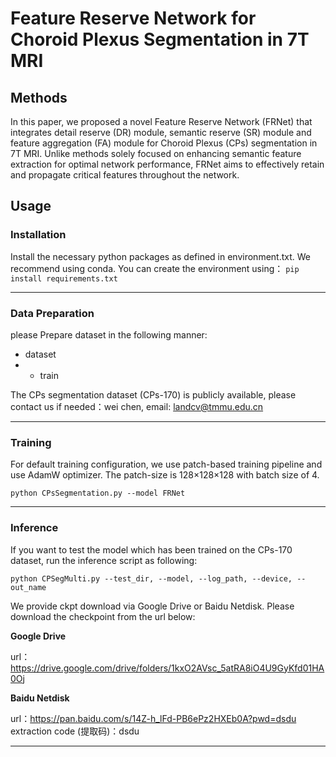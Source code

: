# Feature Reserve Network for Choroid Plexus Segmentation in 7T MRI
## Methods
In this paper, we proposed a novel Feature Reserve Network (FRNet) that integrates detail reserve (DR) module, semantic reserve (SR) module and  feature aggregation (FA) module for Choroid Plexus (CPs) segmentation in 7T MRI. Unlike methods solely focused on enhancing semantic feature extraction for optimal network performance, FRNet aims to effectively retain and propagate critical features throughout the network.

## Usage
### Installation
Install the necessary python packages as defined in environment.txt. We recommend using conda. You can create the environment using：
`pip install requirements.txt `

---

### Data Preparation
please Prepare dataset in the following manner:
- dataset
 - - train
 
The CPs segmentation dataset (CPs-170) is publicly available, please contact us if needed：wei chen, email: landcv@tmmu.edu.cn


---
### Training
For default training configuration, we use patch-based training pipeline and use AdamW optimizer. The patch-size is 128×128×128 with batch size of 4. 


```
python CPsSegmentation.py --model FRNet
```


---

### Inference
If you want to test the model which has been trained on the CPs-170 dataset, run the inference script as following:

`python CPSegMulti.py --test_dir, --model, --log_path, --device, --out_name`

We provide ckpt download via Google Drive or Baidu Netdisk. Please download the checkpoint from the url below:

**Google Drive**

url：https://drive.google.com/drive/folders/1kxO2AVsc_5atRA8iO4U9GyKfd01HA0Oj

**Baidu Netdisk**

url：https://pan.baidu.com/s/14Z-h_lFd-PB6ePz2HXEb0A?pwd=dsdu extraction code (提取码)：dsdu 

---




